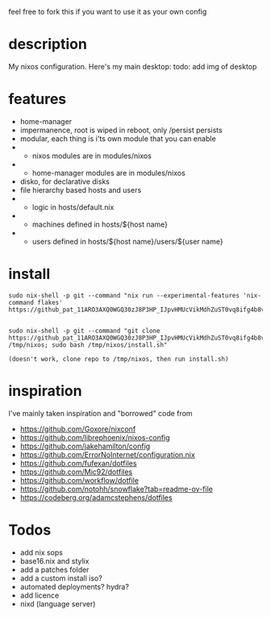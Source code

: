 feel free to fork this if you want to use it as your own config

# description
My nixos configuration. Here's my main desktop: 
todo: add img of desktop


# features
* home-manager
* impermanence, root is wiped in reboot, only /persist persists
* modular, each thing is i'ts own module that you can enable
* * nixos modules are in modules/nixos
* * home-manager modules are in modules/nixos
* disko, for declarative disks
* file hierarchy based hosts and users
* * logic in hosts/default.nix
* * machines defined in hosts/${host name}
* * users defined in hosts/\${host name}/users/\${user name}

# install
    sudo nix-shell -p git --command "nix run --experimental-features 'nix-command flakes' https://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@github.com/upidapi/NixOs.git"


    sudo nix-shell -p git --command "git clone https://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@github.com/upidapi/NixOs.git /tmp/nixos; sudo bash /tmp/nixos/install.sh"

    (doesn't work, clone repo to /tmp/nixos, then run install.sh)

# inspiration
I've mainly taken inspiration and "borrowed" code from 

* https://github.com/Goxore/nixconf
* https://github.com/librephoenix/nixos-config
* https://github.com/jakehamilton/config
* https://github.com/ErrorNoInternet/configuration.nix
* https://github.com/fufexan/dotfiles
* https://github.com/Mic92/dotfiles
* https://github.com/workflow/dotfile
* https://github.com/notohh/snowflake?tab=readme-ov-file
* https://codeberg.org/adamcstephens/dotfiles

# Todos
* add nix sops
* base16.nix and stylix
* add a patches folder
* add a custom install iso?
* automated deployments? hydra?
* add licence
* nixd (language server)
